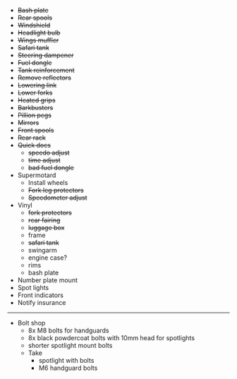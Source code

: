 * ~~Bash plate~~
* ~~Rear spools~~
* ~~Windshield~~
* ~~Headlight bulb~~
* ~~Wings muffler~~
* ~~Safari tank~~
* ~~Steering dampener~~
* ~~Fuel dongle~~
* ~~Tank reinforcement~~
* ~~Remove reflectors~~
* ~~Lowering link~~
* ~~Lower forks~~
* ~~Heated grips~~
* ~~Barkbusters~~
* ~~Pillion pegs~~
* ~~Mirrors~~
* ~~Front spools~~
* ~~Rear rack~~
* ~~Quick docs~~
  * ~~speedo adjust~~
  * ~~time adjust~~
  * ~~bad fuel dongle~~
* Supermotard
  * Install wheels
  * ~~Fork leg protectors~~
  * ~~Speedometer adjust~~
* Vinyl
  * ~~fork protectors~~
  * ~~rear fairing~~
  * ~~luggage box~~
  * frame
  * ~~safari tank~~
  * swingarm
  * engine case?
  * rims
  * bash plate
* Number plate mount
* Spot lights
* Front indicators
* Notify insurance

----

* Bolt shop
  * 8x M8 bolts for handguards
  * 8x black powdercoat bolts with 10mm head for spotlights
  * shorter spotlight mount bolts
  * Take
    * spotlight with bolts
    * M6 handguard bolts

